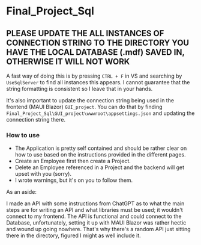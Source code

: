 # Final_Project_Sql

## PLEASE UPDATE THE ALL INSTANCES OF CONNECTION STRING TO THE DIRECTORY YOU HAVE THE LOCAL DATABASE (.mdf) SAVED IN, OTHERWISE IT WILL NOT WORK

A fast way of doing this is by pressing `CTRL + F` in VS and searching by `UseSqlServer` to find all instances this appears. I cannot guarantee that the string formatting is consistent so I leave that in your hands. 

It's also important to update the connection string being used in the frontend (MAUI Blazor) `GUI_project`. You can do that by finding `Final_Project_Sql\GUI_project\wwwroot\appsettings.json` and updating the connection string there. 


### How to use
- The Application is pretty self contained and should be rather clear on how to use based on the instructions provided in the different pages. 
- Create an Employee first then create a Project. 
- Delete an Employee referenced in a Project and the backend will get upset with you (sorry). 
- I wrote warnings, but it's on you to follow them.  

As an aside:

I made an API with some instructions from ChatGPT as to what the main steps are for writing an API and what libraries must be used; it wouldn't connect to my frontend. The API is functional and could connect to the Database, unfortunately, setting it up with MAUI Blazor was rather hectic and wound up going nowhere. That's why there's a random API just sitting there in the directory, figured I might as well include it. 

